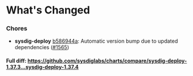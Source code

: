# What's Changed

### Chores
- **sysdig-deploy** [b586944a](https://github.com/sysdiglabs/charts/commit/b586944abf021495921257eabf3c5078b07ff9ed): Automatic version bump due to updated dependencies ([#1565](https://github.com/sysdiglabs/charts/issues/1565))
#### Full diff: https://github.com/sysdiglabs/charts/compare/sysdig-deploy-1.37.3...sysdig-deploy-1.37.4
